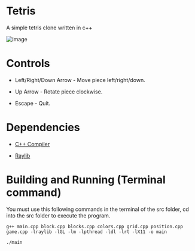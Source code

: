 # Tetris

A simple tetris clone written in c++


![image](https://github.com/user-attachments/assets/554de004-3d61-4c31-9233-60442acb2027)



# Controls

- Left/Right/Down Arrow - Move piece left/right/down.

- Up Arrow - Rotate piece clockwise.

- Escape - Quit.

# Dependencies

- [C++ Compiler](https://code.visualstudio.com/docs/languages/cpp)

- [Raylib](https://www.raylib.com/)


# Building and Running (Terminal command)

You must use this following commands in the terminal of the src folder, cd into the src folder to execute the program.

```
g++ main.cpp block.cpp blocks.cpp colors.cpp grid.cpp position.cpp game.cpp -lraylib -lGL -lm -lpthread -ldl -lrt -lX11 -o main

./main

```

